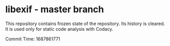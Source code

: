 # libexif - master branch

This repository contains frozen state of the repository.
Its history is cleared. It is used only for static code
analysis with Codacy.

Commit Time: 1687861771